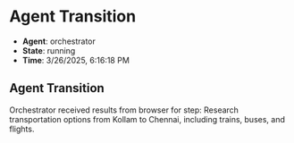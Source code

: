 # Agent Transition

- **Agent**: orchestrator
- **State**: running
- **Time**: 3/26/2025, 6:16:18 PM

## Agent Transition

Orchestrator received results from browser for step: Research transportation options from Kollam to Chennai, including trains, buses, and flights.

